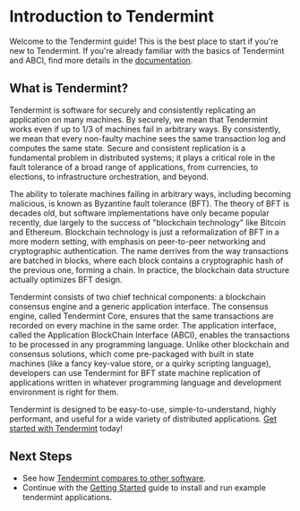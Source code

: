 # Introduction to Tendermint

Welcome to the Tendermint guide!  This is the best place to start if you're new
to Tendermint.  If you're already familiar with the basics of Tendermint and
ABCI, find more details in the [documentation](/docs).

## What is Tendermint?

Tendermint is software for securely and consistently replicating an application on many machines.
By securely, we mean that Tendermint works even if up to 1/3 of machines fail in arbitrary ways.
By consistently, we mean that every non-faulty machine sees the same transaction log and computes the same state.
Secure and consistent replication is a fundamental problem in distributed systems; 
it plays a critical role in the fault tolerance of a broad range of applications, 
from currencies, to elections, to infrastructure orchestration, and beyond.

The ability to tolerate machines failing in arbitrary ways, including becoming malicious, is known as Byzantine fault tolerance (BFT).
The theory of BFT is decades old, but software implementations have only became popular recently,
due largely to the success of "blockchain technology" like Bitcoin and Ethereum. 
Blockchain technology is just a reformalization of BFT in a more modern setting,
with emphasis on peer-to-peer networking and cryptographic authentication.
The name derrives from the way transactions are batched in blocks,
where each block contains a cryptographic hash of the previous one, forming a chain.
In practice, the blockchain data structure actually optimizes BFT design.

Tendermint consists of two chief technical components: a blockchain consensus engine and a generic application interface.
The consensus engine, called Tendermint Core, ensures that the same transactions are recorded on every machine in the same order.
The application interface, called the Application BlockChain Interface (ABCI), enables the transactions to be processed in any programming language.
Unlike other blockchain and consensus solutions, which come pre-packaged with built in state machines (like a fancy key-value store,
or a quirky scripting language), developers can use Tendermint for BFT state machine replication of applications written in 
whatever programming language and development environment is right for them.

Tendermint is designed to be easy-to-use, simple-to-understand, highly performant, and useful
for a wide variety of distributed applications. [Get started with Tendermint](/download) today!

## Next Steps

- See how [Tendermint compares to other software](/intro/tendermint-vs).
- Continue with the [Getting Started](/docs/getting-started) guide to install and run example tendermint applications.
